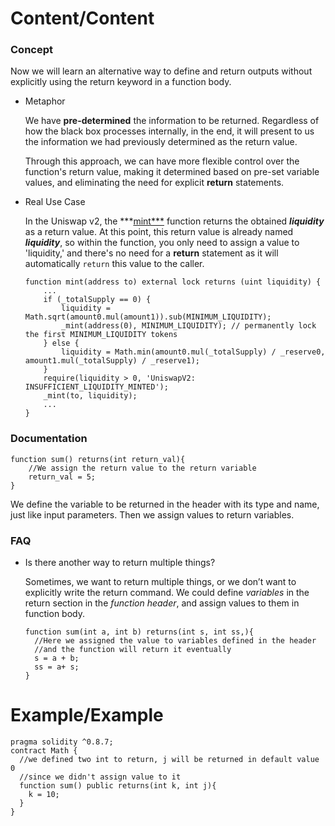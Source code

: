 # Content/Content

### Concept

Now we will learn an alternative way to define and return outputs without explicitly using the return keyword in a function body.

- Metaphor
    
    We have **pre-determined** the information to be returned. Regardless of how the black box processes internally, in the end, it will present to us the information we had previously determined as the return value.
    
    Through this approach, we can have more flexible control over the function's return value, making it determined based on pre-set variable values, and eliminating the need for explicit **return** statements.
    
- Real Use Case
    
    In the Uniswap v2, the ***[mint***](https://github.com/Uniswap/v2-core/blob/ee547b17853e71ed4e0101ccfd52e70d5acded58/contracts/UniswapV2Pair.sol#L110) function returns the obtained ***liquidity*** as a return value. At this point, this return value is already named ***liquidity***, so within the function, you only need to assign a value to 'liquidity,' and there's no need for a **return** statement as it will automatically `return` this value to the caller.
    
    ```solidity
    function mint(address to) external lock returns (uint liquidity) {
        ...
        if (_totalSupply == 0) {
            liquidity = Math.sqrt(amount0.mul(amount1)).sub(MINIMUM_LIQUIDITY);
            _mint(address(0), MINIMUM_LIQUIDITY); // permanently lock the first MINIMUM_LIQUIDITY tokens
        } else {
            liquidity = Math.min(amount0.mul(_totalSupply) / _reserve0, amount1.mul(_totalSupply) / _reserve1);
        }
        require(liquidity > 0, 'UniswapV2: INSUFFICIENT_LIQUIDITY_MINTED');
        _mint(to, liquidity);
        ...
    }
    ```
    

### Documentation

```solidity
function sum() returns(int return_val){
    //We assign the return value to the return variable
    return_val = 5;
}
```

We define the variable to be returned in the header with its type and name, just like input parameters. Then we assign values to return variables. 

### FAQ

- Is there another way to return multiple things?
    
    Sometimes, we want to return multiple things, or we don’t want to explicitly write the return command. We could define *variables* in the return section in the *function header*, and assign values to them in function body. 
    
    ```solidity
    function sum(int a, int b) returns(int s, int ss,){
      //Here we assigned the value to variables defined in the header
      //and the function will return it eventually 
      s = a + b;
      ss = a+ s;
    }
    ```
    

# Example/Example

```solidity
pragma solidity ^0.8.7;
contract Math {
  //we defined two int to return, j will be returned in default value 0
  //since we didn't assign value to it
  function sum() public returns(int k, int j){
    k = 10;
  }
}
```
